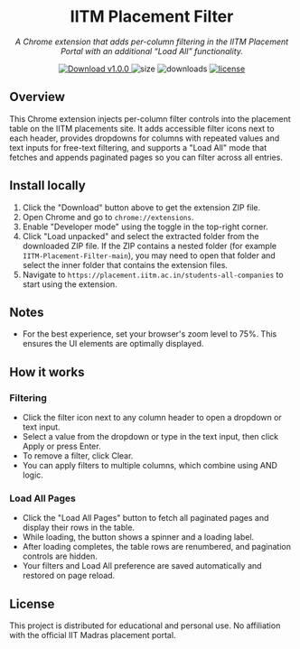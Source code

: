 <div align="center">

# IITM Placement Filter

<em>A Chrome extension that adds per-column filtering in the IITM Placement Portal with an additional “Load All” functionality.</em>

<p align="center">
  <a href="https://github.com/rahul-deka/IITM-Placement-Filter/archive/refs/tags/v1.0.0.zip" title="Download v1.0.0">
    <img src="https://img.shields.io/badge/Download-v1.0.0-blue?style=flat-square&logo=github" alt="Download v1.0.0" />
  </a>
  <a>
    <img alt="size" src="https://img.shields.io/github/repo-size/rahul-deka/IITM-Placement-Filter?label=size&style=flat-square&color=green">
  </a>
  <a>
    <img alt="downloads" src="https://img.shields.io/github/downloads/rahul-deka/IITM-Placement-Filter/latest/IITM%20Placement%20Filter?displayAssetName=false&label=downloads&style=flat-square">
  </a>
  <a href="https://github.com/rahul-deka/IITM-Placement-Filter/blob/main/LICENSE" title="MIT License">
    <img alt="license" src="https://img.shields.io/badge/License-MIT-magenta?style=flat-square" />
  </a>
</p>

</div>

## Overview
This Chrome extension injects per-column filter controls into the placement table on the IITM placements site. It adds accessible filter icons next to each header, provides dropdowns for columns with repeated values and text inputs for free-text filtering, and supports a "Load All" mode that fetches and appends paginated pages so you can filter across all entries.

## Install locally

1. Click the "Download" button above to get the extension ZIP file.
2. Open Chrome and go to `chrome://extensions`.
3. Enable "Developer mode" using the toggle in the top-right corner.
4. Click "Load unpacked" and select the extracted folder from the downloaded ZIP file. If the ZIP contains a nested folder (for example `IITM-Placement-Filter-main`), you may need to open that folder and select the inner folder that contains the extension files.
5. Navigate to `https://placement.iitm.ac.in/students-all-companies` to start using the extension.

## Notes
- For the best experience, set your browser's zoom level to 75%. This ensures the UI elements are optimally displayed.

## How it works

### Filtering
- Click the filter icon next to any column header to open a dropdown or text input.
- Select a value from the dropdown or type in the text input, then click Apply or press Enter.
- To remove a filter, click Clear.
- You can apply filters to multiple columns, which combine using AND logic.

### Load All Pages
- Click the "Load All Pages" button to fetch all paginated pages and display their rows in the table.
- While loading, the button shows a spinner and a loading label.
- After loading completes, the table rows are renumbered, and pagination controls are hidden.
- Your filters and Load All preference are saved automatically and restored on page reload.

## License
This project is distributed for educational and personal use. No affiliation with the official IIT Madras placement portal.